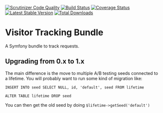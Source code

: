 [![Scrutinizer Code Quality](https://scrutinizer-ci.com/g/Lendable/VisitorTrackingBundle/badges/quality-score.png)](https://scrutinizer-ci.com/g/Lendable/VisitorTrackingBundle/?branch=master)
[![Build Status](https://api.travis-ci.org/Lendable/VisitorTrackingBundle.svg?branch=master)](https://www.travis-ci.org/Lendable/VisitorTrackingBundle)
[![Coverage Status](https://coveralls.io/repos/github/raml-org/raml-php-parser/badge.svg?branch=master)](https://coveralls.io/github/raml-org/raml-php-parser?branch=master)
[![Latest Stable Version](https://poser.pugx.org/Lendable/VisitorTrackingBundle/version)](https://packagist.org/packages/Lendable/VisitorTrackingBundle)
[![Total Downloads](https://poser.pugx.org/Lendable/VisitorTrackingBundle/downloads)](https://packagist.org/packages/Lendable/VisitorTrackingBundle)

Visitor Tracking Bundle
=======================

A Symfony bundle to track requests.

## Upgrading from 0.x to 1.x

The main difference is the move to multiple A/B testing seeds connected to a lifetime.
You will probably want to run some kind of migration like:

`INSERT INTO seed SELECT NULL, id, 'default', seed FROM lifetime`

`ALTER TABLE lifetime DROP seed`

You can then get the old seed by doing `$lifetime->getSeed('default')`
